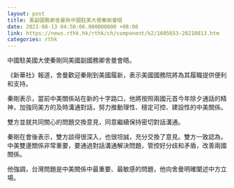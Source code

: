 ```yaml
---
layout: post
title: 美副國務卿舍曼與中國駐美大使秦剛會晤
date: 2021-08-13 04:50:06.000000000 +08:00
link: https://news.rthk.hk/rthk/ch/component/k2/1605653-20210813.htm
categories: rthk
---
```


中國駐美國大使秦剛同美國副國務卿舍曼會晤。

《新華社》報道，舍曼歡迎秦剛到美國履新，表示美國國務院將為其履職提供便利和支持。

秦剛表示，當前中美關係站在新的十字路口，他將按照兩國元首今年除夕通話的精神，加強同美方的及時溝通對話，努力推動理性、穩定可控、建設性的中美關係。

雙方並就共同關心的問題交換意見，同意繼續保持密切對話溝通。

秦剛在會後表示，雙方談得很深入，也很坦誠，充分交換了意見。雙方一致認為，中美雙邊關係非常重要，要通過對話溝通解決問題，管控好分歧和矛盾，改善兩國關係。

他強調，台灣問題是中美關係中最重要、最敏感的問題，他向舍曼明確闡述中方立場。
